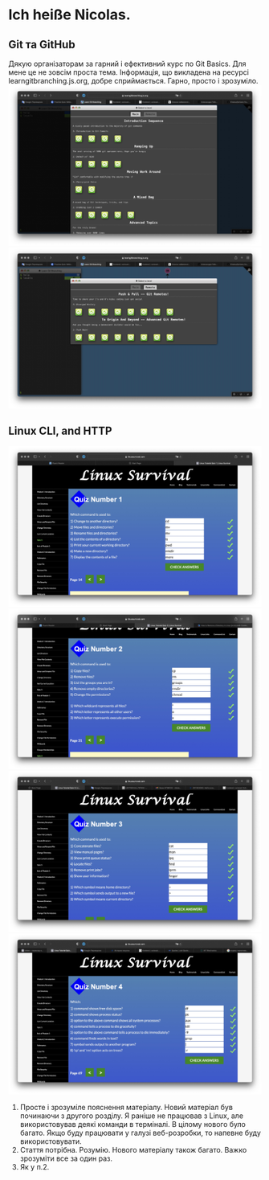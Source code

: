# Ich heiße Nicolas. 

## Git та GitHub

Дякую організаторам за гарний і ефективний курс по Git Basics. Для мене це не зовсім проста тема. Інформація, що викладена на ресурсі learngitbranching.js.org, добре сприймається. Гарно, просто і зрозуміло. 
![gitmain](./assets/images/git-main.jpg)
![gitmain](./assets/images/git-remote.jpg)

## Linux CLI, and HTTP

![linquiz1](./task_linux_cli/linux-quiz-1.jpg)
![linquiz1](./task_linux_cli/linux-quiz-2.jpg)
![linquiz1](./task_linux_cli/linux-quiz-3.jpg)
![linquiz1](./task_linux_cli/linux-quiz-4.jpg)

1.	Просте і зрозуміле пояснення матеріалу. Новий матеріал був починаючи з другого розділу. Я раніше не працював з Linux, але використовував деякі команди в терміналі. В цілому нового було багато.  Якщо буду працювати у галузі веб-розробки, то напевне буду використовувати. 
2.	Стаття потрібна. Розумію. Нового матеріалу також багато. Важко зрозуміти все за один раз.
3.	Як у п.2.
